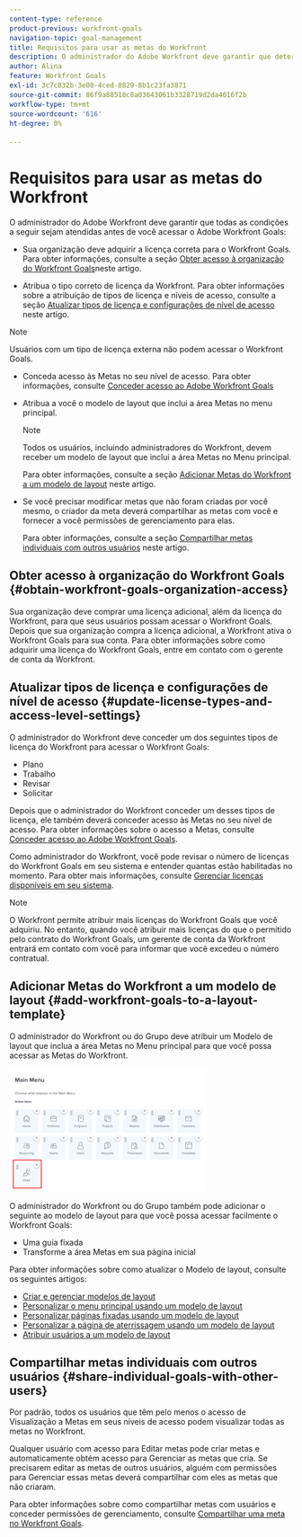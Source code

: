```yaml
---
content-type: reference
product-previous: workfront-goals
navigation-topic: goal-management
title: Requisitos para usar as metas do Workfront
description: O administrador do Adobe Workfront deve garantir que determinadas condições sejam atendidas antes que você possa acessar o Adobe Workfront Goals.
author: Alina
feature: Workfront Goals
exl-id: 3c7c832b-3e00-4ced-8829-8b1c23fa3871
source-git-commit: 86f9a88518c8a03643061b3328719d2da4016f2b
workflow-type: tm+mt
source-wordcount: '616'
ht-degree: 0%

---
```


# Requisitos para usar as metas do Workfront

O administrador do Adobe Workfront deve garantir que todas as condições a seguir sejam atendidas antes de você acessar o Adobe Workfront Goals:

<!--drafted for P&P - replace the first bullet with this one when licensing changes: 
* Your company must purchase the correct Adobe Worfront plan or Adobe Workfront Goal license. For information, see the section [Obtain Workfront Goals organization access](#obtain-workfront-goals-organization-access)in this article.-->

* Sua organização deve adquirir a licença correta para o Workfront Goals. Para obter informações, consulte a seção [Obter acesso à organização do Workfront Goals](#obtain-workfront-goals-organization-access)neste artigo.

* Atribua o tipo correto de licença da Workfront. Para obter informações sobre a atribuição de tipos de licença e níveis de acesso, consulte a seção [Atualizar tipos de licença e configurações de nível de acesso](#update-license-types-and-access-level-settings) neste artigo.

>[!NOTE]
>
>Usuários com um tipo de licença externa não podem acessar o Workfront Goals.

* Conceda acesso às Metas no seu nível de acesso. Para obter informações, consulte [Conceder acesso ao Adobe Workfront Goals](../../administration-and-setup/add-users/configure-and-grant-access/grant-access-goals.md)

* Atribua a você o modelo de layout que inclui a área Metas no menu principal.

  >[!NOTE]
  >
  >Todos os usuários, incluindo administradores do Workfront, devem receber um modelo de layout que inclui a área Metas no Menu principal.

  Para obter informações, consulte a seção [Adicionar Metas do Workfront a um modelo de layout](#add-workfront-goals-to-a-layout-template) neste artigo.

* Se você precisar modificar metas que não foram criadas por você mesmo, o criador da meta deverá compartilhar as metas com você e fornecer a você permissões de gerenciamento para elas.

  Para obter informações, consulte a seção [Compartilhar metas individuais com outros usuários](#share-individual-goals-with-other-users) neste artigo.

## Obter acesso à organização do Workfront Goals {#obtain-workfront-goals-organization-access}

<!--drafted for P&P release: 

If your company has a current Workfront plan, you must have one of the following:

* An Ultimate Workfront plan. Workfront Goals are included in this plan. 
* A Select or higher Workfront plan and a separate Workfront Goals license. -->

<!-- drafted for P&P - add this to the sentence below at release: 

If your company has a legacy Workfront plan, -->

Sua organização deve comprar uma licença adicional, além da licença do Workfront, para que seus usuários possam acessar o Workfront Goals. Depois que sua organização compra a licença adicional, a Workfront ativa o Workfront Goals para sua conta. Para obter informações sobre como adquirir uma licença do Workfront Goals, entre em contato com o gerente de conta da Workfront.

## Atualizar tipos de licença e configurações de nível de acesso  {#update-license-types-and-access-level-settings}

<!--drafted for P&P release: 
If your company has the current access level model, your Workfront administrator must grant you one of the following Workfront license types to access Workfront Goals: 

* Contributor
* Light
* Standard-->

<!--drafted for P&P release: add this to the first sentence: 
If your company has the legacy access level model, -->

O administrador do Workfront deve conceder um dos seguintes tipos de licença do Workfront para acessar o Workfront Goals:

* Plano
* Trabalho
* Revisar
* Solicitar

Depois que o administrador do Workfront conceder um desses tipos de licença, ele também deverá conceder acesso às Metas no seu nível de acesso. Para obter informações sobre o acesso a Metas, consulte [Conceder acesso ao Adobe Workfront Goals](../../administration-and-setup/add-users/configure-and-grant-access/grant-access-goals.md).

Como administrador do Workfront, você pode revisar o número de licenças do Workfront Goals em seu sistema e entender quantas estão habilitadas no momento. Para obter mais informações, consulte [Gerenciar licenças disponíveis em seu sistema](../../administration-and-setup/get-started-wf-administration/manage-available-licenses-in-your-system.md).

>[!NOTE]
>
>O Workfront permite atribuir mais licenças do Workfront Goals que você adquiriu. No entanto, quando você atribuir mais licenças do que o permitido pelo contrato do Workfront Goals, um gerente de conta da Workfront entrará em contato com você para informar que você excedeu o número contratual.

## Adicionar Metas do Workfront a um modelo de layout {#add-workfront-goals-to-a-layout-template}

O administrador do Workfront ou do Grupo deve atribuir um Modelo de layout que inclua a área Metas no Menu principal para que você possa acessar as Metas do Workfront.

![](assets/layout-template-align-highlighted-350x220.png)

O administrador do Workfront ou do Grupo também pode adicionar o seguinte ao modelo de layout para que você possa acessar facilmente o Workfront Goals:

* Uma guia fixada
* Transforme a área Metas em sua página inicial

Para obter informações sobre como atualizar o Modelo de layout, consulte os seguintes artigos:

* [Criar e gerenciar modelos de layout](../../administration-and-setup/customize-workfront/use-layout-templates/create-and-manage-layout-templates.md)
* [Personalizar o menu principal usando um modelo de layout](../../administration-and-setup/customize-workfront/use-layout-templates/customize-main-menu.md)
* [Personalizar páginas fixadas usando um modelo de layout](../../administration-and-setup/customize-workfront/use-layout-templates/customize-pinned-pages.md)
* [Personalizar a página de aterrissagem usando um modelo de layout](../../administration-and-setup/customize-workfront/use-layout-templates/customize-landing-page.md)
* [Atribuir usuários a um modelo de layout](../../administration-and-setup/customize-workfront/use-layout-templates/assign-users-to-layout-template.md)

## Compartilhar metas individuais com outros usuários {#share-individual-goals-with-other-users}

Por padrão, todos os usuários que têm pelo menos o acesso de Visualização a Metas em seus níveis de acesso podem visualizar todas as metas no Workfront.

Qualquer usuário com acesso para Editar metas pode criar metas e automaticamente obtém acesso para Gerenciar as metas que cria. Se precisarem editar as metas de outros usuários, alguém com permissões para Gerenciar essas metas deverá compartilhar com eles as metas que não criaram.

Para obter informações sobre como compartilhar metas com usuários e conceder permissões de gerenciamento, consulte [Compartilhar uma meta no Workfront Goals](../../workfront-goals/workfront-goals-settings/share-a-goal.md).
